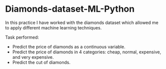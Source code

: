 # Diamonds-dataset-ML-Python

In this practice I have worked with the diamonds dataset which allowed me to apply different machine learning techniques.

Task performed:

- Predict the price of diamonds as a continuous variable.
- Predict the price of diamonds in 4 categories: cheap, normal, expensive, and very expensive.
- Predict the cut of diamonds.
